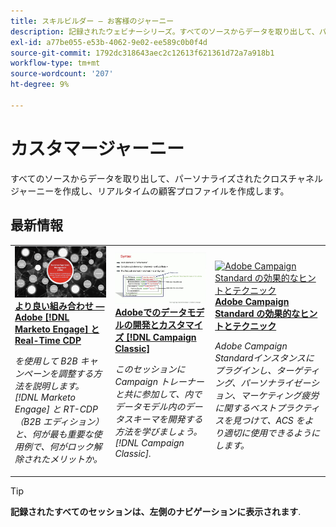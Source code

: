 ```yaml
---
title: スキルビルダー — お客様のジャーニー
description: 記録されたウェビナーシリーズ。すべてのソースからデータを取り出して、パーソナライズされたクロスチャネルジャーニーを作成することで、リアルタイムの顧客プロファイルを開発するのに役立ちます。
exl-id: a77be055-e53b-4062-9e02-ee589c0b0f4d
source-git-commit: 1792dc318643aec2c12613f621361d72a7a918b1
workflow-type: tm+mt
source-wordcount: '207'
ht-degree: 9%

---
```


# カスタマージャーニー

すべてのソースからデータを取り出して、パーソナライズされたクロスチャネルジャーニーを作成し、リアルタイムの顧客プロファイルを作成します。

## 最新情報

<table>
<tr>
  <td>
    <a href="https://experienceleague.adobe.com/docs/skill-builder-events/skill-builder/customer-journeys/2022/b2b-campaigns.html">
      <img alt="より良い組み合わせ —Adobe [!DNL Marketo Engage] とReal-Time CDP" src="assets/343824.jpeg" />
    </a>
     <div>
      <a href="https://experienceleague.adobe.com/docs/skill-builder-events/skill-builder/customer-journeys/2022/b2b-campaigns.html">
        <strong>より良い組み合わせ —Adobe [!DNL Marketo Engage] とReal-Time CDP</strong>
      </a>
    </div>
    <p>
    <em>を使用して B2B キャンペーンを調整する方法を説明します。 [!DNL Marketo Engage] と RT-CDP（B2B エディション）と、何が最も重要な使用例で、何がロック解除されたメリットか。</em>
    <p>
  </td>
  <td>
    <a href="https://experienceleague.adobe.com/docs/skill-builder-events/skill-builder/customer-journeys/2022/data-models.html">
      <img alt="Adobeでのデータモデルの開発とカスタマイズ [!DNL Campaign Classic]" src="assets/343829.jpeg" />
    </a>
     <div>
      <a href="https://experienceleague.adobe.com/docs/skill-builder-events/skill-builder/customer-journeys/2022/data-models.html">
        <strong>Adobeでのデータモデルの開発とカスタマイズ [!DNL Campaign Classic]</strong>
      </a>
    </div>
    <p>
    <em>このセッションに Campaign トレーナーと共に参加して、内でデータモデル内のデータスキーマを開発する方法を学びましょう。 [!DNL Campaign Classic].</em>
    <p>
  </td>  
  <td>
    <a href="https://experienceleague.adobe.com/docs/skill-builder-events/skill-builder/customer-journeys/2022/tips-and-tricks.html">
      <img alt="Adobe Campaign Standard の効果的なヒントとテクニック" src="https://video.tv.adobe.com/v/343828?format=jpeg" />
    </a>
     <div>
      <a href="https://experienceleague.adobe.com/docs/skill-builder-events/skill-builder/customer-journeys/2022/tips-and-tricks.html">
        <strong>Adobe Campaign Standard の効果的なヒントとテクニック</strong>
      </a>
    </div>
    <p>
    <em>Adobe Campaign Standardインスタンスにプラグインし、ターゲティング、パーソナライゼーション、マーケティング疲労に関するベストプラクティスを見つけて、ACS をより適切に使用できるようにします。</em>
    <p>
  </td>
</tr>
</table>

>[!TIP]
>
>**記録されたすべてのセッションは、左側のナビゲーションに表示されます**.
